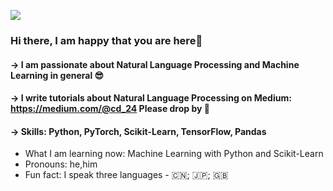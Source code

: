 ![](https://raw.githubusercontent.com/beeman-93/beeman-93/main/230402_gitbanner.png)

### Hi there, I am happy that you are here🥳
#### -> I am passionate about Natural Language Processing and Machine Learning in general 😎  
#### -> I write tutorials about Natural Language Processing on Medium: https://medium.com/@cd_24 Please drop by 🤝



#### -> Skills: Python, PyTorch, Scikit-Learn, TensorFlow, Pandas


- What I am learning now: Machine Learning with Python and Scikit-Learn 
- Pronouns: he,him 
- Fun fact: I speak three languages - 🇨🇳; 🇯🇵; 🇬🇧    




